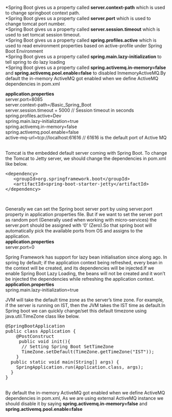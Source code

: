 *Spring Boot gives us a property called <b>server.context-path</b> which is used to change springboot context path. <br/>
*Spring Boot gives us a property called <b>server.port</b> which is used to change tomcat port number.<br/>
*Spring Boot gives us a property called <b>server.session.timeout</b> which is used to set tomcat session timeout. <br/>
*Spring Boot gives us a property called <b>spring.profiles.active</b> which is used to read environment properties based on active-profile under Spring Boot Environment <br/>
*Spring Boot gives us a property called <b>spring.main.lazy-initialization</b> to tell spring to do lazy loading <br/>
*Spring Boot gives us a property called <b>spring.activemq.in-memory=false</b> and <b>spring.activemq.pool.enable=false</b> to disabled InmemoryActiveMQ.By default the in-memory ActiveMQ got enabled when we define ActiveMQ dependencies in pom.xml<br/>


<b>application.properties</b>
<br/>
server.port=8085
<br/>
server.context-path=/Basic_Spring_Boot
<br/>
server.session.timeout = 5000 // Session timeout in seconds
<br/>
spring.profiles.active=Dev
<br/>
spring.main.lazy-initialization=true
<br/>
spring.activemq.in-memory=false
<br/> 
spring.activemq.pool.enable=false
<br/>
active-mq-url=tcp://localhost:61616 // 61616 is the default port of Active MQ
<br/>


<br/>
Tomcat is the embedded default server coming with Spring Boot. To change the Tomcat to Jetty server, we should change the dependencies in pom.xml like below.
<pre>
&lt;dependency&gt;
   &lt;groupId&gt;org.springframework.boot&lt;/groupId&gt;
   &lt;artifactId&gt;spring-boot-starter-jetty&lt;/artifactId&gt;
&lt;/dependency&gt;
</pre>

<br/>

Generally we can set the Spring boot server port by using server.port property in application properties file.
But if we want to set the server port as random port (Generally used when working with micro-services) the server.port should be assigned with ‘0’ (Zero).So that spring boot will automatically pick the available ports from OS and assigns to the application.
<br/>
<b>application.properties</b>
<br/>
server.port=0
<br/>

Spring Framework has support for lazy bean initialisation since along ago. In spring by default; if the application context being refreshed, every bean in the context will be created, and its dependencies will be injected.If we enable Spring Boot Lazy Loading, the beans will not be created and it won’t be injected the dependencies while refreshing the application context.
<br/>
<b>application.properties</b>
<br/>
spring.main.lazy-initialization=true
<br/>


JVM will take the default time zone as the server’s time zone. For example, if the server is running on IST, then the JVM takes the IST time as default.In Spring boot we can quickly change/set this default timezone using java.util.TimeZone class like below.
<pre>
@SpringBootApplication
public class Application {
    @PostConstruct
     public void init(){
      // Setting Spring Boot SetTimeZone
      TimeZone.setDefault(TimeZone.getTimeZone("IST"));
    }
  public static void main(String[] args) {
    SpringApplication.run(Application.class, args);
  }
}
</pre>

<br/>
By default the in-memory ActiveMQ got enabled when we define ActiveMQ dependencies in pom.xml, As we are using external ActiveMQ instance we should disable it by saying <b>spring.activemq.in-memory=false</b> and <b>spring.activemq.pool.enable=false</b>
